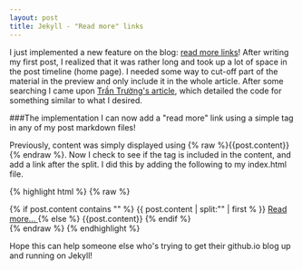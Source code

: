 ```yaml
---
layout: post
title: Jekyll - "Read more" links
---
```

I just implemented a new feature on the blog: [read more links](https://github.com/jpoles1/blog/commit/f94a710f631ace1950b820e571ec5642fca99837)! After writing my first post, I realized that it was rather long and took up a lot of space in the post timeline (home page). I needed some way to cut-off part of the material in the preview and only include it in the whole article. After some searching I came upon [Trần Trường's article](https://truongtx.me/2013/05/01/jekyll-read-more-feature-without-any-plugin/), which detailed the code for something similar to what I desired.

<!-- more -->

###The implementation
I can now add a "read more" link using a simple tag <!-- more --> in any of my post markdown files!

Previously, content was simply displayed using {% raw %}{{post.content}}{% endraw %}. Now I check to see if the <!-- more --> tag is included in the content, and add a link after the split. I did this by adding the following to my index.html file.

{% highlight html %}
{% raw %}
<div class="post-content-truncate">
  {% if post.content contains "<!-- more -->" %}
    {{ post.content | split:"<!-- more -->" | first % }}
    <a href="{{ site.baseurl }}{{ post.url }}">
      Read more...
    </a>
  {% else %}
    {{post.content}}
  {% endif %}
</div>
{% endraw %}
{% endhighlight %}

Hope this can help someone else who's trying to get their github.io blog up and running on Jekyll!

